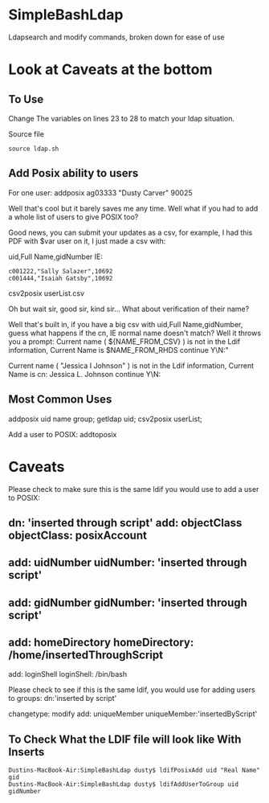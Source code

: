 # SimpleBashLdap
Ldapsearch and modify commands, broken down for ease of use
# Look at Caveats at the bottom
## To Use
Change The variables on lines 23 to 28 to match your ldap situation.

Source file
```
source ldap.sh
```
## Add Posix ability to users

For one user:
addposix ag03333 "Dusty Carver" 90025

Well that's cool but it barely saves me any time. Well what if you had to add a whole list of users to give POSIX too?

Good news, you can submit your updates as a csv, for example, I had this PDF with $var user on it, I just made a csv with:

uid,Full Name,gidNumber
IE:
```
c001222,"Sally Salazer",10692
c001444,"Isaiah Gatsby",10692
```
csv2posix userList.csv

Oh but wait sir, good sir, kind sir... What about verification of their name?


Well that's built in, if you have a big csv with uid,Full Name,gidNumber, guess what happens if the cn, IE normal name doesn't match? Well it throws you a prompt:
Current name ( ${NAME_FROM_CSV} ) is not in the Ldif information, Current Name is $NAME_FROM_RHDS  continue Y\\N:"

Current name ( "Jessica I Johnson" ) is not in the Ldif information, Current Name is cn: Jessica L. Johnson continue Y\N:


## Most Common Uses
addposix uid name group; getldap uid; csv2posix userList; 

Add a user to POSIX:
addtoposix 

# Caveats

Please check to make sure this is the same ldif you would use to add a user to POSIX:

dn: 'inserted through script'
add: objectClass
objectClass: posixAccount
-
add: uidNumber
uidNumber: 'inserted through script'
-
add: gidNumber
gidNumber: 'inserted through script'
-
add: homeDirectory
homeDirectory: /home/insertedThroughScript
-
add: loginShell
loginShell: /bin/bash

Please check to see if this is the same ldif, you would use for adding users to groups:
dn:'inserted by script'

changetype: modify
add: uniqueMember
uniqueMember:'insertedByScript'

## To Check What the LDIF file will look like With Inserts
```
Dustins-MacBook-Air:SimpleBashLdap dusty$ ldifPosixAdd uid "Real Name" gid
Dustins-MacBook-Air:SimpleBashLdap dusty$ ldifAddUserToGroup uid gidNumber
```
